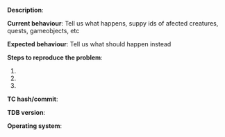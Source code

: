 **Description**:

**Current behaviour**: Tell us what happens, suppy ids of afected creatures, quests, gameobjects, etc

**Expected behaviour**: Tell us what should happen instead

**Steps to reproduce the problem**:

1. 
2. 
3. 

**TC hash/commit**:  

**TDB version**:  

**Operating system**:  


[//]: # (This template is for problem reports, for other type of reports edit it accordingly)
[//]: # (If this is a crash report, include the crashlog with https://gist.github.com/)

